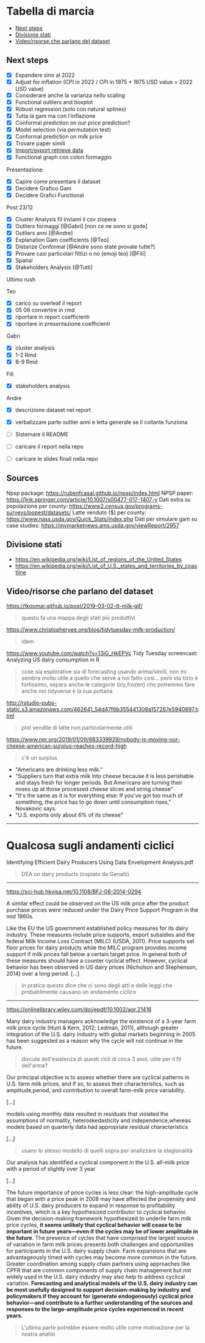 <!-- omit from toc -->
# Tabella di marcia

- [Next steps](#next-steps)
- [Divisione stati](#divisione-stati)
- [Video/risorse che parlano del dataset](#videorisorse-che-parlano-del-dataset)


## Next steps

- [x] Espandere sino al 2022
- [x] Adjust for inflation (CPI in 2022 / CPI in 1975 * 1975 USD value = 2022 USD value)
- [x] Considerare anche la varianza nello scaling
- [x] Functional outliers and boxplot
- [x] Robust regression (solo con natural splines)
- [x] Tutta la gam ma con l'inflazione
- [x] Conformal prediction on our price prediction?
- [x] Model selection (via permutation test)
- [x] Conformal prediction on milk price
- [x] Trovare paper simili
- [x] [Import/export retrieve data](https://apps.fas.usda.gov/gats/default.aspx)
- [x] Functional graph con colori formaggio

Presentazione:
- [x] Capire come presentare il dataset
- [x] Decidere Grafico Gam
- [x] Decidere Grafici Functional

Post 23/12
- [x] Cluster Analysis fil inviami il csv ziopera
- [x] Outliers formaggi [@Gabri] [non ce ne sono si gode]
- [x] Outliers anni [@Andre]
- [x] Explanation Gam coefficients [@Teo]
- [x] Distanze Conformal [@Andre sono state provate tutte?]
- [x] Provare casi particolari fittizi o no (emoji teo) [@Fili]
- [x] Spatial
- [x] Stakeholders Analysis [@Tutti]

Ultimo rush

Teo
- [x] carico su overleaf il report
- [x] 05 06 convertire in rmd
- [x] riportare in report coefficienti
- [x] riportare in presentazione coefficienti

Gabri
- [x] cluster analysis
- [x] 1-2 Rmd
- [x] 8-9 Rmd

Fili
- [x] stakeholders analysis

Andre
- [x] descrizione dataset nel report
- [x] verbalizzare parte outlier anni e letta generale se il collante funziona

- [ ] Sistemare il README
- [ ] caricare il report nella repo
- [ ] caricare le slides finali nella repo

## Sources
Npsp package: https://rubenfcasal.github.io/npsp/index.html
NPSP paper: https://link.springer.com/article/10.1007/s00477-017-1407-y
Dati extra su popolazione per county: https://www2.census.gov/programs-surveys/popest/datasets/
Latte venduto ($) per county: https://www.nass.usda.gov/Quick_Stats/index.php
Dati per simulare gam su case studies: https://mymarketnews.ams.usda.gov/viewReport/2957

## Divisione stati
- https://en.wikipedia.org/wiki/List_of_regions_of_the_United_States
- https://en.wikipedia.org/wiki/List_of_U.S._states_and_territories_by_coastline

## Video/risorse che parlano del dataset

https://tkoomar.github.io/post/2019-03-02-tt-milk-gif/
> questo fa una mappa degli stati più produttivi

https://www.christopheryee.org/blog/tidytuesday-milk-production/
> idem

https://www.youtube.com/watch?v=13iG_HkEPVc
Tidy Tuesday screencast: Analyzing US dairy consumption in R
> cose sia esplorative sia di forecasting usando arima/simili, non mi sembra molto utile a quello che serve a noi fatto così...
> però sto tizio è fortissimo, separa anche le categorie (icy,frozen) che potremmo fare anche noi
> tidyverse è la sua puttana

http://rstudio-pubs-static.s3.amazonaws.com/462641_54d47f6b355441308a157267e5940897.html
> plot vendite di latte non particolarmente utili

https://www.npr.org/2019/01/09/683339929/nobody-is-moving-our-cheese-american-surplus-reaches-record-high
> c'è un surplus
- "Americans are drinking less milk."
- "Suppliers turn that extra milk into cheese because it is less perishable and stays fresh for longer periods. But Americans are turning their noses up at those processed cheese slices and string cheese"
- "It's the same as it is for everything else: If you've got too much of something, the price has to go down until consumption rises," Novakovic says.
- "U.S. exports only about 6% of its cheese"


---

# Qualcosa sugli andamenti ciclici

Identifying Efficient Dairy Producers Using Data Envelopment Analysis.pdf
> DEA on dairy products (copiato da Genalti)

--------------------------------------------------------------------------------

https://sci-hub.hkvisa.net/10.1108/BFJ-08-2014-0294

A similar effect could be observed on the US milk price after the product purchase prices were reduced under the Dairy Price Support Program in the mid 1980s.

Like the EU the US government established policy measures for its dairy industry.
These measures include price supports, export subsidies and the federal Milk Income
Loss Contract (MILC) (USDA, 2011). Price supports set floor prices for dairy products
while the MILC program provides income support if milk prices fall below a certain
target price. In general both of these measures should have a counter cyclical effect.
However, cyclical behavior has been observed in US dairy prices (Nicholson and
Stephenson, 2014) over a long period. [...]

> in pratica questo dice che ci sono degli atti e delle leggi che probabilmente causano un andamento ciclico

--------------------------------------------------------------------------------

https://onlinelibrary.wiley.com/doi/epdf/10.1002/agr.21416

Many dairy industry managers acknowledge the existence of a 3-year farm milk price cycle (Hunt & Kern, 2012; Ledman, 2011), although greater integration of the U.S. dairy industry with global markets beginning in 2005 has been suggested as a reason why the cycle will not continue in the future.

> discute dell'esistenza di questi cicli di circa 3 anni, utile per il fit dell'arma?

Our principal objective is to assess whether there are cyclical patterns in U.S. farm milk prices, and if so, to assess their characteristics, such as amplitude,period, and contribution to overall farm-milk price variability.

[...]

models using monthly data resulted in residuals that violated the assumptions of normality, heteroskedasticity and independence,whereas models based on quarterly data had appropriate residual characteristics

[...]

> usano lo stesso modello di quelli sopra per analizzare la stagionalità

Our analysis has identified a cyclical component in the U.S. all-milk price with a period of slightly over 3 year

[...]

The future importance of price cycles is less clear: the high-amplitude cycle that began with a price peak in 2008 may have affected the propensity and ability of U.S. dairy producers to expand in response to profitability incentives, which is a key hypothesized contributor to cyclical behavior. Given the decision-making framework hypothesized to underlie farm milk price cycles, **it seems unlikely that cyclical behavior will cease to be important in future years—even if the cycles may be of lower amplitude in the future**. The presence of cycles that have comprised the largest source of variation in farm milk prices presents both challenges and opportunities for participants in the U.S. dairy supply chain. Farm expansions that are advantageously timed with cycles may become more common in the future. Greater coordination among supply chain partners using approaches like CPFR that are common components of supply chain management but not widely used in the U.S. dairy industry may also help to address cyclical variation. **Forecasting and analytical models of the U.S. dairy industry can be most usefully designed to support decision-making by industry and policymakers if they account for (generate endogenously) cyclical price behavior—and contribute to a further understanding of the sources and responses to the large-amplitude price cycles experienced in recent years.**

> L'ultima parte potrebbe essere molto utile come motivazione per la nostra analisi